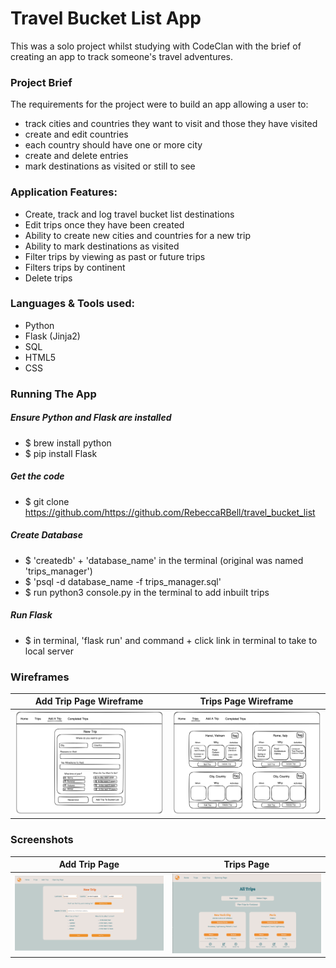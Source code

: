 # Travel Bucket List App

This was a solo project whilst studying with CodeClan with the brief of creating an app to track someone's travel adventures.

### Project Brief

The requirements for the project were to build an app allowing a user to:

- track cities and countries they want to visit and those they have visited
- create and edit countries
- each country should have one or more city
- create and delete entries
- mark destinations as visited or still to see

### Application Features:

- Create, track and log travel bucket list destinations
- Edit trips once they have been created
- Ability to create new cities and countries for a new trip
- Ability to mark destinations as visited
- Filter trips by viewing as past or future trips
- Filters trips by continent
- Delete trips

### Languages & Tools used:

- Python
- Flask (Jinja2)
- SQL
- HTML5
- CSS

### Running The App

##### Ensure Python and Flask are installed

- $ brew install python
- $ pip install Flask

##### Get the code

- $ git clone https://github.com/https://github.com/RebeccaRBell/travel_bucket_list

##### Create Database

- $ 'createdb' + 'database_name' in the terminal (original was named 'trips_manager')
- $ 'psql -d database_name -f trips_manager.sql'
- $ run python3 console.py in the terminal to add inbuilt trips

##### Run Flask

- $ in terminal, 'flask run' and command + click link in terminal to take to local server

### Wireframes

| Add Trip Page Wireframe                               |                  Trips Page Wireframe                   |
| ----------------------------------------------------- | :-----------------------------------------------------: |
| ![Add-Trip-Wireframe](/static/new_trip_wireframe.png) | ![All-Trips-Wireframe](/static/trip_page_wireframe.png) |

### Screenshots

| Add Trip Page                                   |                  Trips Page                   |
| ----------------------------------------------- | :-------------------------------------------: |
| ![Add-Trip-Page](/static/add_trip.png?raw=true) | ![All-Trips-Page](/static/trips.png?raw=true) |
